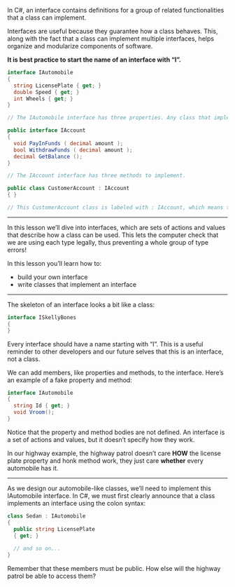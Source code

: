 In C#, an interface contains definitions for a group of related functionalities that a class can implement.

Interfaces are useful because they guarantee how a class behaves. This, along with the fact that a class can implement multiple interfaces, helps organize and modularize components of software.

**It is best practice to start the name of an interface with “I”.**

```cs
interface IAutomobile
{
  string LicensePlate { get; }
  double Speed { get; }
  int Wheels { get; }
}

// The IAutomobile interface has three properties. Any class that implements this interface must have these three properties.

public interface IAccount
{
  void PayInFunds ( decimal amount );
  bool WithdrawFunds ( decimal amount );
  decimal GetBalance ();
}

// The IAccount interface has three methods to implement.

public class CustomerAccount : IAccount
{ }

// This CustomerAccount class is labeled with : IAccount, which means that it will implement that interface.

```

---

In this lesson we’ll dive into interfaces, which are sets of actions and values that describe how a class can be used. This lets the computer check that we are using each type legally, thus preventing a whole group of type errors!

In this lesson you’ll learn how to:

- build your own interface
- write classes that implement an interface

---

The skeleton of an interface looks a bit like a class:

```cs
interface ISkellyBones
{
}
```

Every interface should have a name starting with “I”. This is a useful reminder to other developers and our future selves that this is an interface, not a class.

We can add members, like properties and methods, to the interface. Here’s an example of a fake property and method:

```cs
interface IAutomobile
{
  string Id { get; }
  void Vroom();
}
```

Notice that the property and method bodies are not defined. An interface is a set of actions and values, but it doesn’t specify how they work.

In our highway example, the highway patrol doesn’t care **HOW** the license plate property and honk method work, they just care **whether** every automobile has it.

---

As we design our automobile-like classes, we’ll need to implement this IAutomobile interface. In C#, we must first clearly announce that a class implements an interface using the colon syntax:

```cs
class Sedan : IAutomobile
{
  public string LicensePlate
  { get; }
 
  // and so on...
}
```

Remember that these members must be public. How else will the highway patrol be able to access them?